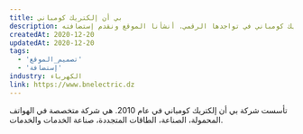 ```yaml
---
title: بي أن إلكتريك كومباني
description: تعاونت يونيفارواب مع بي أن إلكتريك كومباني في تواجدها الرقمي. أنشأنا الموقع ونقدم إستضافته.
createdAt: 2020-12-20
updatedAt: 2020-12-20
tags:
  - 'تصميم_الموقع'
  - 'إستضافة'
industry: الكهرباء
link: https://www.bnelectric.dz
---
```


تأسست شركة بي أن إلكتريك كومباني في عام 2010. هي شركة متخصصة في الهواتف المحمولة، الصناعة، الطاقات المتجددة، صناعة الخدمات والخدمات.

